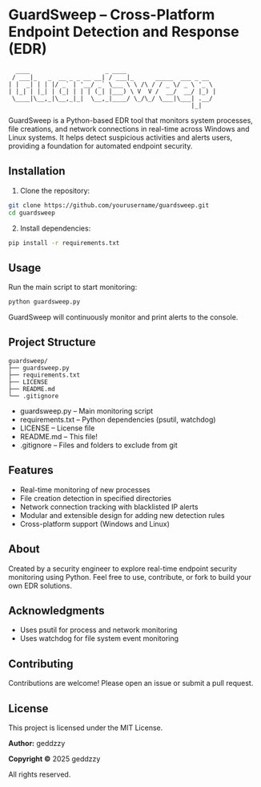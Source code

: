 # GuardSweep – Cross-Platform Endpoint Detection and Response (EDR)

```
  ____                     _ ____                         
 / ___|_   _  __ _ _ __ __| / ___|_      _____  ___ _ __  
| |  _| | | |/ _` | '__/ _` \___ \ \ /\ / / _ \/ _ \ '_ \ 
| |_| | |_| | (_| | | | (_| |___) \ V  V /  __/  __/ |_) |
 \____|\__,_|\__,_|_|  \__,_|____/ \_/\_/ \___|\___| .__/ 
                                                   |_|    
```


GuardSweep is a Python-based EDR tool that monitors system processes, file creations, and network connections in real-time across Windows and Linux systems. It helps detect suspicious activities and alerts users, providing a foundation for automated endpoint security.

## Installation

1. Clone the repository:
```bash
git clone https://github.com/yourusername/guardsweep.git
cd guardsweep
```

2. Install dependencies:
```bash
pip install -r requirements.txt
```

## Usage

Run the main script to start monitoring:

```bash
python guardsweep.py
```

GuardSweep will continuously monitor and print alerts to the console.

## Project Structure
```
guardsweep/
├── guardsweep.py
├── requirements.txt
├── LICENSE
├── README.md
└── .gitignore
```
- guardsweep.py – Main monitoring script
- requirements.txt – Python dependencies (psutil, watchdog)
- LICENSE – License file
- README.md – This file!
- .gitignore – Files and folders to exclude from git

## Features

- Real-time monitoring of new processes
- File creation detection in specified directories
- Network connection tracking with blacklisted IP alerts
- Modular and extensible design for adding new detection rules
- Cross-platform support (Windows and Linux)

## About

Created by a security engineer to explore real-time endpoint security monitoring using Python.
Feel free to use, contribute, or fork to build your own EDR solutions.


## Acknowledgments

- Uses psutil for process and network monitoring
- Uses watchdog for file system event monitoring


## Contributing

Contributions are welcome! Please open an issue or submit a pull request.


## License

This project is licensed under the MIT License.

**Author:** geddzzy 

**Copyright ©** 2025 geddzzy

All rights reserved.
